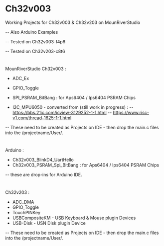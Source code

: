 # Ch32v003
Working Projects for Ch32v003 & Ch32v203 on MounRiverStudio

-- Also Arduino Examples 

-- Tested on Ch32v003-f4p6 

-- Tested on Ch32v203-c8t6 

#

MounRiverStudio Ch32v003 :
* ADC_Ex
* GPIO_Toggle
* SPI_PSRAM_BitBang : for Aps6404 / Ips6404 PSRAM Chips

* I2C_MPU6050 - converted from (still work in progress) :
 -- https://bbs.21ic.com/icview-3129252-1-1.html
 -- https://www.risc-v1.com/thread-1625-1-1.html

-- These need to be created as Projects on IDE - then drop the main.c files into the /projectname/User/.

#

Arduino :
* Ch32v003_BlinkD4_UartHello
* Ch32v003_PSRAM_Spi_BitBang : for Aps6404 / Ips6404 PSRAM Chips

-- these are drop-ins for Arduino IDE.
  
#

Ch32v203 : 
* ADC_DMA
* GPIO_Toggle
* TouchPINKey
* USBCompositeKM - USB Keyboard & Mouse plugin Devices
* USB-Disk - USN Disk plugin Device

-- These need to be created as Projects on IDE - then drop the main.c files into the /projectname/User/.
  
#
